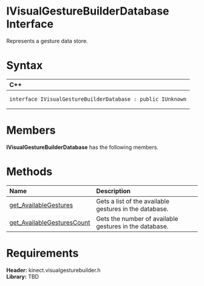 IVisualGestureBuilderDatabase Interface  
=======================================  

Represents a gesture data store. <span id="syntaxSection"></span>

Syntax  
======  

<table>
<colgroup>
<col width="100%" />
</colgroup>
<thead>
<tr class="header">
<th align="left">C++</th>
</tr>
</thead>
<tbody>
<tr class="odd">
<td align="left"><pre><code>interface IVisualGestureBuilderDatabase : public IUnknown</code></pre></td>
</tr>
</tbody>
</table>

<span id="classMembersSection"></span>

Members  
=======  

**IVisualGestureBuilderDatabase** has the following members.  

<span id="publicmethodsSection"></span>

Methods  
=======  

<table>
<colgroup>
<col width="30%" />
<col width="60%" />
</colgroup>
<thead>
<tr class="header">
<th align="left">Name</th>
<th align="left">Description</th>
</tr>
</thead>
<tbody>
<tr class="odd">
<td align="left"><a href="IVisualGestureBuilderDat/Methods/get_AvailableGestures.md">get_AvailableGestures</a></td>
<td align="left">Gets a list of the available gestures in the database.</td>
</tr>
<tr class="even">
<td align="left"><a href="IVisualGestureBuilderDat/Methods/get_AvailableGesturesCount.md">get_AvailableGesturesCount</a></td>
<td align="left">Gets the number of available gestures in the database.</td>
</tr>
</tbody>
</table>

<span id="requirements"></span>

Requirements  
============  

**Header:** kinect.visualgesturebuilder.h  
**Library:** TBD  



<!--Please do not edit the data in the comment block below.-->
<!--
TOCTitle : IVisualGestureBuilderDatabase Interface
RLTitle : IVisualGestureBuilderDatabase Interface
KeywordK : IVisualGestureBuilderDatabase interface, about
HelpPriority : 2
TopicType : apiref
KeywordF : IVisualGestureBuilderDatabase
KeywordF : Microsoft.Kinect.visualgesturebuilder.IVisualGestureBuilderDatabase
KeywordA : T:Microsoft.Kinect.visualgesturebuilder.IVisualGestureBuilderDatabase
AssetID : T:Microsoft.Kinect.visualgesturebuilder.IVisualGestureBuilderDatabase
Locale : en-us
CommunityContent : 1
APIType : Managed
APILocation : 
APIName : Microsoft.Kinect.visualgesturebuilder.IVisualGestureBuilderDatabase
TargetOS : Windows
TopicType : kbSyntax
DevLang : C++
DocSet : K4Wv2
ProjType : K4Wv2Proj
Technology : Kinect for Windows
Product : Kinect for Windows SDK v2
productversion : 20
-->
